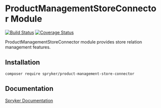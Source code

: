 # ProductManagementStoreConnector Module
[![Build Status](https://travis-ci.org/spryker/ProductManagementStoreConnector.svg)](https://travis-ci.org/spryker/ProductManagementStoreConnector)
[![Coverage Status](https://coveralls.io/repos/github/spryker/ProductManagementStoreConnector/badge.svg)](https://coveralls.io/github/spryker/ProductManagementStoreConnector)

ProductManagementStoreConnector module provides store relation management features.

## Installation

```
composer require spryker/product-management-store-connector
```

## Documentation

[Spryker Documentation](https://academy.spryker.com/developing_with_spryker/module_guide/modules.html)
